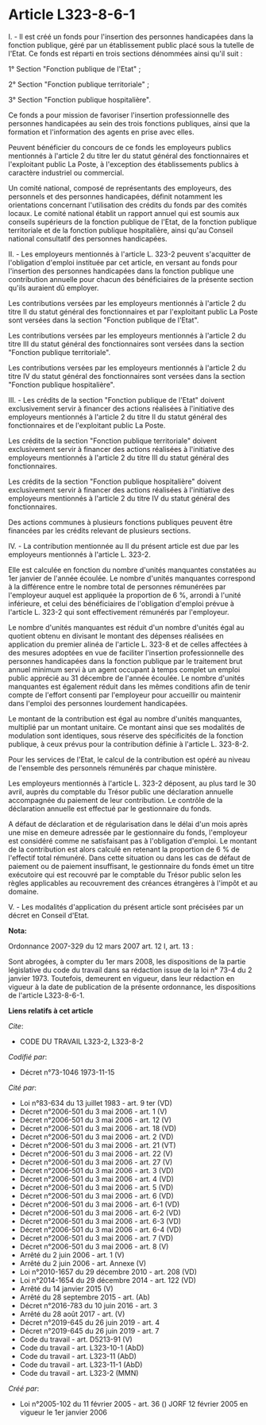 # Article L323-8-6-1

I. - Il est créé un fonds pour l'insertion des personnes handicapées dans la fonction publique, géré par un établissement
public placé sous la tutelle de l'Etat. Ce fonds est réparti en trois sections dénommées ainsi qu'il suit :

1° Section "Fonction publique de l'Etat" ;

2° Section "Fonction publique territoriale" ;

3° Section "Fonction publique hospitalière".

Ce fonds a pour mission de favoriser l'insertion professionnelle des personnes handicapées au sein des trois fonctions
publiques, ainsi que la formation et l'information des agents en prise avec elles.

Peuvent bénéficier du concours de ce fonds les employeurs publics mentionnés à l'article 2 du titre Ier du statut général des
fonctionnaires et l'exploitant public La Poste, à l'exception des établissements publics à caractère industriel ou
commercial.

Un comité national, composé de représentants des employeurs, des personnels et des personnes handicapées, définit notamment
les orientations concernant l'utilisation des crédits du fonds par des comités locaux. Le comité national établit un rapport
annuel qui est soumis aux conseils supérieurs de la fonction publique de l'Etat, de la fonction publique territoriale et de
la fonction publique hospitalière, ainsi qu'au Conseil national consultatif des personnes handicapées.

II. - Les employeurs mentionnés à l'article L. 323-2 peuvent s'acquitter de l'obligation d'emploi instituée par cet article,
en versant au fonds pour l'insertion des personnes handicapées dans la fonction publique une contribution annuelle pour
chacun des bénéficiaires de la présente section qu'ils auraient dû employer.

Les contributions versées par les employeurs mentionnés à l'article 2 du titre II du statut général des fonctionnaires et par
l'exploitant public La Poste sont versées dans la section "Fonction publique de l'Etat".

Les contributions versées par les employeurs mentionnés à l'article 2 du titre III du statut général des fonctionnaires sont
versées dans la section "Fonction publique territoriale".

Les contributions versées par les employeurs mentionnés à l'article 2 du titre IV du statut général des fonctionnaires sont
versées dans la section "Fonction publique hospitalière".

III. - Les crédits de la section "Fonction publique de l'Etat" doivent exclusivement servir à financer des actions réalisées
à l'initiative des employeurs mentionnés à l'article 2 du titre Il du statut général des fonctionnaires et de l'exploitant
public La Poste.

Les crédits de la section "Fonction publique territoriale" doivent exclusivement servir à financer des actions réalisées à
l'initiative des employeurs mentionnés à l'article 2 du titre III du statut général des fonctionnaires.

Les crédits de la section "Fonction publique hospitalière" doivent exclusivement servir à financer des actions réalisées à
l'initiative des employeurs mentionnés à l'article 2 du titre IV du statut général des fonctionnaires.

Des actions communes à plusieurs fonctions publiques peuvent être financées par les crédits relevant de plusieurs sections.

IV. - La contribution mentionnée au II du présent article est due par les employeurs mentionnés à l'article L. 323-2.

Elle est calculée en fonction du nombre d'unités manquantes constatées au 1er janvier de l'année écoulée. Le nombre d'unités
manquantes correspond à la différence entre le nombre total de personnes rémunérées par l'employeur auquel est appliquée la
proportion de 6 %, arrondi à l'unité inférieure, et celui des bénéficiaires de l'obligation d'emploi prévue à l'article L.
323-2 qui sont effectivement rémunérés par l'employeur.

Le nombre d'unités manquantes est réduit d'un nombre d'unités égal au quotient obtenu en divisant le montant des dépenses
réalisées en application du premier alinéa de l'article L. 323-8 et de celles affectées à des mesures adoptées en vue de
faciliter l'insertion professionnelle des personnes handicapées dans la fonction publique par le traitement brut annuel
minimum servi à un agent occupant à temps complet un emploi public apprécié au 31 décembre de l'année écoulée. Le nombre
d'unités manquantes est également réduit dans les mêmes conditions afin de tenir compte de l'effort consenti par l'employeur
pour accueillir ou maintenir dans l'emploi des personnes lourdement handicapées.

Le montant de la contribution est égal au nombre d'unités manquantes, multiplié par un montant unitaire. Ce montant ainsi que
ses modalités de modulation sont identiques, sous réserve des spécificités de la fonction publique, à ceux prévus pour la
contribution définie à l'article L. 323-8-2.

Pour les services de l'Etat, le calcul de la contribution est opéré au niveau de l'ensemble des personnels rémunérés par
chaque ministère.

Les employeurs mentionnés à l'article L. 323-2 déposent, au plus tard le 30 avril, auprès du comptable du Trésor public une
déclaration annuelle accompagnée du paiement de leur contribution. Le contrôle de la déclaration annuelle est effectué par le
gestionnaire du fonds.

A défaut de déclaration et de régularisation dans le délai d'un mois après une mise en demeure adressée par le gestionnaire
du fonds, l'employeur est considéré comme ne satisfaisant pas à l'obligation d'emploi. Le montant de la contribution est
alors calculé en retenant la proportion de 6 % de l'effectif total rémunéré. Dans cette situation ou dans les cas de défaut
de paiement ou de paiement insuffisant, le gestionnaire du fonds émet un titre exécutoire qui est recouvré par le comptable
du Trésor public selon les règles applicables au recouvrement des créances étrangères à l'impôt et au domaine.

V. - Les modalités d'application du présent article sont précisées par un décret en Conseil d'Etat.

**Nota:**

Ordonnance 2007-329 du 12 mars 2007 art. 12 I, art. 13 : 

Sont abrogées, à compter du 1er mars 2008, les dispositions de la partie législative du code du travail dans sa rédaction
issue de la loi n° 73-4 du 2 janvier 1973. Toutefois, demeurent en vigueur, dans leur rédaction en vigueur à la date de
publication de la présente ordonnance, les dispositions de l'article L323-8-6-1.

**Liens relatifs à cet article**

_Cite_:

  - CODE DU TRAVAIL L323-2, L323-8-2

_Codifié par_:

  - Décret n°73-1046 1973-11-15

_Cité par_:

  - Loi n°83-634 du 13 juillet 1983 - art. 9 ter (VD)
  - Décret n°2006-501 du 3 mai 2006 - art. 1 (V)
  - Décret n°2006-501 du 3 mai 2006 - art. 12 (V)
  - Décret n°2006-501 du 3 mai 2006 - art. 18 (VD)
  - Décret n°2006-501 du 3 mai 2006 - art. 2 (VD)
  - Décret n°2006-501 du 3 mai 2006 - art. 21 (VT)
  - Décret n°2006-501 du 3 mai 2006 - art. 22 (V)
  - Décret n°2006-501 du 3 mai 2006 - art. 27 (V)
  - Décret n°2006-501 du 3 mai 2006 - art. 3 (VD)
  - Décret n°2006-501 du 3 mai 2006 - art. 4 (VD)
  - Décret n°2006-501 du 3 mai 2006 - art. 5 (VD)
  - Décret n°2006-501 du 3 mai 2006 - art. 6 (VD)
  - Décret n°2006-501 du 3 mai 2006 - art. 6-1 (VD)
  - Décret n°2006-501 du 3 mai 2006 - art. 6-2 (VD)
  - Décret n°2006-501 du 3 mai 2006 - art. 6-3 (VD)
  - Décret n°2006-501 du 3 mai 2006 - art. 6-4 (VD)
  - Décret n°2006-501 du 3 mai 2006 - art. 7 (VD)
  - Décret n°2006-501 du 3 mai 2006 - art. 8 (V)
  - Arrêté du 2 juin 2006 - art. 1 (V)
  - Arrêté du 2 juin 2006 - art. Annexe (V)
  - Loi n°2010-1657 du 29 décembre 2010 - art. 208 (VD)
  - Loi n°2014-1654 du 29 décembre 2014 - art. 122 (VD)
  - Arrêté du 14 janvier 2015 (V)
  - Arrêté du 28 septembre 2015 - art. (Ab)
  - Décret n°2016-783 du 10 juin 2016 - art. 3
  - Arrêté du 28 août 2017 - art. (V)
  - Décret n°2019-645 du 26 juin 2019 - art. 4
  - Décret n°2019-645 du 26 juin 2019 - art. 7
  - Code du travail - art. D5213-91 (V)
  - Code du travail - art. L323-10-1 (AbD)
  - Code du travail - art. L323-11 (AbD)
  - Code du travail - art. L323-11-1 (AbD)
  - Code du travail - art. L323-2 (MMN)

_Créé par_:

  - Loi n°2005-102 du 11 février 2005 - art. 36 () JORF 12 février 2005 en vigueur le 1er janvier 2006
